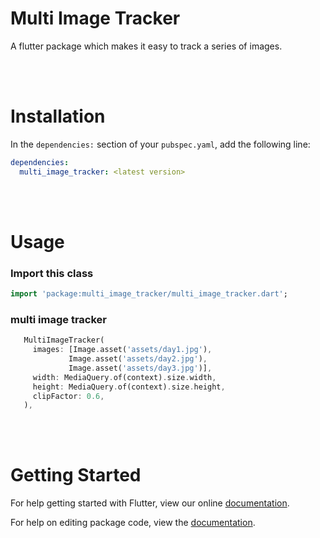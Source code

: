 # Multi Image Tracker 


<p>A flutter package which makes it easy to track a series of images.</p>
<br>
<br>

# Installation
In the `dependencies:` section of your `pubspec.yaml`, add the following line:


```yaml
dependencies:
  multi_image_tracker: <latest version>
```

<br>
<br>

# Usage

### Import this class

```dart
import 'package:multi_image_tracker/multi_image_tracker.dart';
```

### multi image tracker

```dart
   MultiImageTracker(
     images: [Image.asset('assets/day1.jpg'),
             Image.asset('assets/day2.jpg'),
             Image.asset('assets/day3.jpg')],
     width: MediaQuery.of(context).size.width,
     height: MediaQuery.of(context).size.height,
     clipFactor: 0.6,
   ),
```

<br>
<br>

# Getting Started

For help getting started with Flutter, view our online [documentation](https://flutter.io/).

For help on editing package code, view the [documentation](https://flutter.io/developing-packages/).